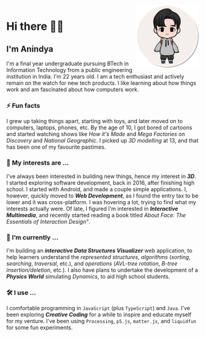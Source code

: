 <img align="right" src="./res/alias.png" height="164px"/>

# Hi there 👋🏼

## I'm Anindya

I'm a final year undergraduate pursuing BTech in Information Technology from a public engineering institution in India. I'm 22 years old. I am a tech enthusiast and actively remain on the watch for new tech products. I like learning about how things work and am fascinated about how computers work.

### ⚡ Fun facts

I grew up taking things apart, starting with toys, and later moved on to computers, laptops, phones, etc. By the age of 10, I got bored of cartoons and started watching shows like *How it's Made* and *Mega Factories* on *Discovery* and *National Geographic*. I picked up *3D modelling* at 13, and that has been one of my favourite pastimes.

### 🌱 My interests are ...

I've always been interested in building new things, hence my interest in ***3D***. I started exploring software development, back in 2016, after finishing high school. I started with Android, and made a couple simple applications. I, however, quickly moved to ***Web Development***, as I found the entry tax to be lower and it was cross-platform. I was hovering a lot, trying to find what my interests actually were. Of late, I figured I'm interested in ***Interactive Multimedia***, and recently started reading a book titled *About Face: The Essentials of Interaction Design"*.

### 🔭 I’m currently ...

I'm building an ***interactive Data Structures Visualizer*** web application, to help learners understand the *represented structures*, *algorithms* (*sorting*, *searching*, *traversal*, etc.), and *operations* (*AVL-tree rotation*, *B-tree insertion/deletion*, etc.). I also have plans to undertake the development of a ***Physics World*** simulating *Dynamics*, to aid high school students.

### 🛠 I use ...

I comfortable programming in `JavaScript` (plus `TypeScript`) and `Java`. I've been exploring ***Creative Coding*** for a while to inspire and educate myself for my venture. I've been using `Processing`, `p5.js`, `matter.js`, and `liquidfun` for some fun experiments.

<!--
**meganindya/meganindya** is a ✨ _special_ ✨ repository because its `README.md` (this file) appears on your GitHub profile.

Here are some ideas to get you started:

- 🔭 I’m currently working on ...
- 🌱 I’m currently learning ...
- 👯 I’m looking to collaborate on ...
- 🤔 I’m looking for help with ...
- 💬 Ask me about ...
- 📫 How to reach me: ...
- 😄 Pronouns: ...
- ⚡ Fun fact: ...
-->
